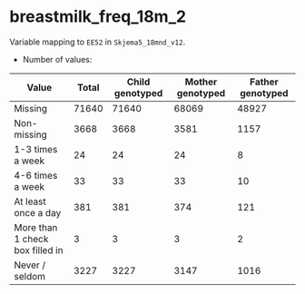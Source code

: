 # breastmilk_freq_18m_2
Variable mapping to `EE52` in `Skjema5_18mnd_v12`.
- Number of values:

| Value | Total | Child genotyped | Mother genotyped | Father genotyped |
| ----- | ----- | --------------- | ---------------- | ---------------- |
| Missing | 71640 | 71640 | 68069 | 48927 |
| Non-missing | 3668 | 3668 | 3581 | 1157 |
| 1-3 times a week | 24 | 24 | 24 |8 |
| 4-6 times a week | 33 | 33 | 33 |10 |
| At least once a day | 381 | 381 | 374 |121 |
| More than 1 check box filled in | 3 | 3 | 3 |2 |
| Never / seldom | 3227 | 3227 | 3147 |1016 |



